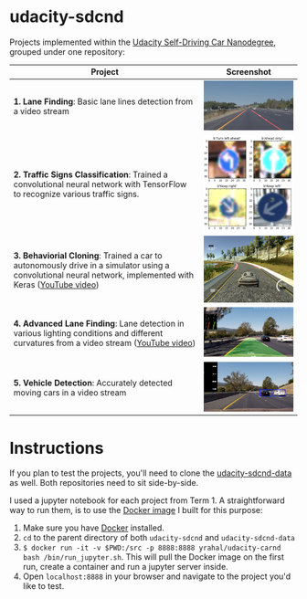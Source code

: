 # udacity-sdcnd
Projects implemented within the [Udacity Self-Driving Car Nanodegree](https://www.udacity.com/course/self-driving-car-engineer-nanodegree--nd013),
grouped under one repository:

Project             |  Screenshot
---------------------------|:-------------------------:
**1. Lane Finding**: Basic lane lines detection from a video stream | <img src="images/p1.png" width="400"/>
**2. Traffic Signs Classification**: Trained a convolutional neural network with TensorFlow to recognize various traffic signs. | <img src="images/p2.png" width="400"/>
**3. Behaviorial Cloning**: Trained a car to autonomously drive in a simulator using a convolutional neural network, implemented with Keras ([YouTube video](https://www.youtube.com/watch?v=X-4ZBYgFSNQ)) | <img src="images/p3.png" width="400"/>
**4. Advanced Lane Finding**: Lane detection in various lighting conditions and different curvatures from a video stream ([YouTube video](https://www.youtube.com/watch?v=UGRvXfqt-a8)) | <img src="images/p4.png" width="400"/>
**5. Vehicle Detection**: Accurately detected moving cars in a video stream | <img src="images/p5.png" width="400"/>

# Instructions
If you plan to test the projects, you'll need to clone the [udacity-sdcnd-data](https://github.com/yrahal/udacity-sdcnd-data) as well.
Both repositories need to sit side-by-side.

I used a jupyter notebook for each project from Term 1. A straightforward way to run them, is to use the
[Docker image](https://hub.docker.com/r/yrahal/udacity-carnd/) I built for this purpose:

1. Make sure you have [Docker](https://www.docker.com/) installed.
2. `cd` to the parent directory of both `udacity-sdcnd` and `udacity-sdcnd-data`
3. `$ docker run -it -v $PWD:/src -p 8888:8888 yrahal/udacity-carnd bash /bin/run_jupyter.sh`. This will
  pull the Docker image on the first run, create a container and run a jupyter server inside.
4. Open `localhost:8888` in your browser and navigate to the project you'd like to test.
